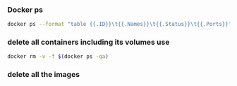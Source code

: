 ### Docker ps 
``` sh
docker ps --format "table {{.ID}}\t{{.Names}}\t{{.Status}}\t{{.Ports}}"
```
### delete all containers including its volumes use
```sh
docker rm -v -f $(docker ps -qa)
```

### delete all the images
